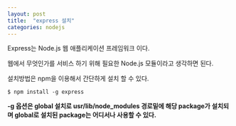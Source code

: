 ```yaml
---
layout: post
title:  "express 설치"
categories: nodejs 
---
```

Express는 Node.js 웹 애플리케이션 프레임워크 이다.

웹에서 무엇인가를 서비스 하기 위해 필요한 Node.js 모듈이라고 생각하면 된다.

설치방법은 npm을 이용해서 간단하게 설치 할 수 있다. 

    $ npm install -g express

**-g 옵션은 global 설치로 usr/lib/node_modules 경로밑에 해당 package가 설치되며 
global로 설치된 package는 어디서나 사용할 수 있다.**


[ionic]:              http://ionicframework.com/
[sass]:               http://sass-lang.com/
[angular]:            https://angularjs.org/
[state_of_hybrid]:    http://developer.telerik.com/featured/the-state-of-hybrid-mobile-development/
[performance_example]:https://www.polymer-project.org/components/core-list/demo.html
[nodejs]:             http://nodejs.org/
[nodejs_download]:    http://nodejs.org/download/
[ubuntu_install]:     https://github.com/joyent/node/wiki/Installing-Node.js-via-package-manager#debian-and-ubuntu-based-linux-distributions
